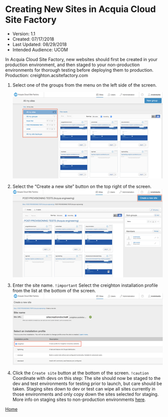 # Creating New Sites in Acquia Cloud Site Factory

* Version: 1.1
* Created: 07/17/2018
* Last Updated: 08/29/2018
* Intended Audience: UCOM

In Acquia Cloud Site Factory, new websites should first be created in your production environment, and then staged to your non-production environments for thorough testing before deploying them to production.
Production: creighton.acsitefactory.com

1. Select one of the groups from the menu on the left side of the screen.

    ![Select group](images/select_group.png "Select Group Screenshot")

2. Select the “Create a new site” button on the top right of the screen.
    ![Create new site](images/create_new_site.png "Create New Site Screenshot")

3. Enter the site name. `!important` Select the creighton installation profile from the list at the bottom of the screen.
    ![Installation profile](images/installation_profile.png "Installation profile Screenshot")

4. Click the `Create site` button at the bottom of the screen. `!caution` Coordinate with devs on this step: The site should now be staged to the dev and test environments for testing prior to launch, but care should be taken. Staging sites down to dev or test can wipe all sites currently in those environments and only copy down the sites selected for staging. More info on staging sites to non-production environments [here](https://docs.acquia.com/site-factory/workflow/staging/).

[Home](https://cu-webteam.github.io/d8-platform/UCOM)
